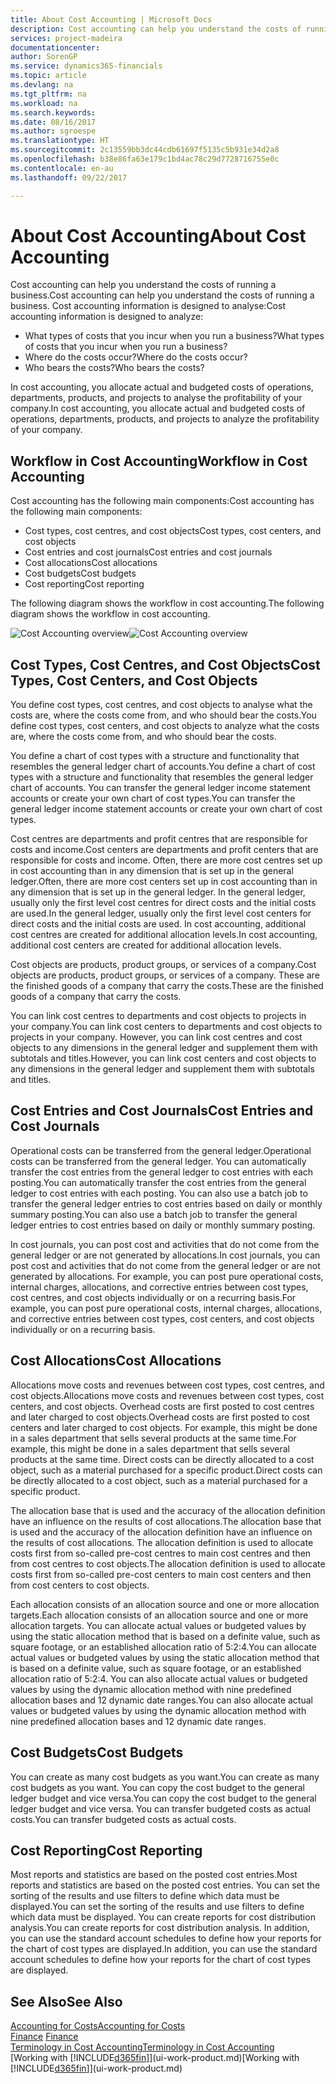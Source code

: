 ```yaml
---
title: About Cost Accounting | Microsoft Docs
description: Cost accounting can help you understand the costs of running a business.
services: project-madeira
documentationcenter: 
author: SorenGP
ms.service: dynamics365-financials
ms.topic: article
ms.devlang: na
ms.tgt_pltfrm: na
ms.workload: na
ms.search.keywords: 
ms.date: 08/16/2017
ms.author: sgroespe
ms.translationtype: HT
ms.sourcegitcommit: 2c13559bb3dc44cdb61697f5135c5b931e34d2a8
ms.openlocfilehash: b38e86fa63e179c1bd4ac78c29d7728716755e0c
ms.contentlocale: en-au
ms.lasthandoff: 09/22/2017

---
```

# <a name="about-cost-accounting"></a><span data-ttu-id="bb748-103">About Cost Accounting</span><span class="sxs-lookup"><span data-stu-id="bb748-103">About Cost Accounting</span></span>
<span data-ttu-id="bb748-104">Cost accounting can help you understand the costs of running a business.</span><span class="sxs-lookup"><span data-stu-id="bb748-104">Cost accounting can help you understand the costs of running a business.</span></span> <span data-ttu-id="bb748-105">Cost accounting information is designed to analyse:</span><span class="sxs-lookup"><span data-stu-id="bb748-105">Cost accounting information is designed to analyze:</span></span>  

-   <span data-ttu-id="bb748-106">What types of costs that you incur when you run a business?</span><span class="sxs-lookup"><span data-stu-id="bb748-106">What types of costs that you incur when you run a business?</span></span>  
-   <span data-ttu-id="bb748-107">Where do the costs occur?</span><span class="sxs-lookup"><span data-stu-id="bb748-107">Where do the costs occur?</span></span>  
-   <span data-ttu-id="bb748-108">Who bears the costs?</span><span class="sxs-lookup"><span data-stu-id="bb748-108">Who bears the costs?</span></span>  

<span data-ttu-id="bb748-109">In cost accounting, you allocate actual and budgeted costs of operations, departments, products, and projects to analyse the profitability of your company.</span><span class="sxs-lookup"><span data-stu-id="bb748-109">In cost accounting, you allocate actual and budgeted costs of operations, departments, products, and projects to analyze the profitability of your company.</span></span>  

## <a name="workflow-in-cost-accounting"></a><span data-ttu-id="bb748-110">Workflow in Cost Accounting</span><span class="sxs-lookup"><span data-stu-id="bb748-110">Workflow in Cost Accounting</span></span>  
<span data-ttu-id="bb748-111">Cost accounting has the following main components:</span><span class="sxs-lookup"><span data-stu-id="bb748-111">Cost accounting has the following main components:</span></span>  

-   <span data-ttu-id="bb748-112">Cost types, cost centres, and cost objects</span><span class="sxs-lookup"><span data-stu-id="bb748-112">Cost types, cost centers, and cost objects</span></span>  
-   <span data-ttu-id="bb748-113">Cost entries and cost journals</span><span class="sxs-lookup"><span data-stu-id="bb748-113">Cost entries and cost journals</span></span>  
-   <span data-ttu-id="bb748-114">Cost allocations</span><span class="sxs-lookup"><span data-stu-id="bb748-114">Cost allocations</span></span>  
-   <span data-ttu-id="bb748-115">Cost budgets</span><span class="sxs-lookup"><span data-stu-id="bb748-115">Cost budgets</span></span>
-   <span data-ttu-id="bb748-116">Cost reporting</span><span class="sxs-lookup"><span data-stu-id="bb748-116">Cost reporting</span></span>  

<span data-ttu-id="bb748-117">The following diagram shows the workflow in cost accounting.</span><span class="sxs-lookup"><span data-stu-id="bb748-117">The following diagram shows the workflow in cost accounting.</span></span>  

<span data-ttu-id="bb748-118">![Cost Accounting overview](media/costaccountingoverview.png "CostAccountingOverview")</span><span class="sxs-lookup"><span data-stu-id="bb748-118">![Cost Accounting overview](media/costaccountingoverview.png "CostAccountingOverview")</span></span>  

## <a name="cost-types-cost-centers-and-cost-objects"></a><span data-ttu-id="bb748-119">Cost Types, Cost Centres, and Cost Objects</span><span class="sxs-lookup"><span data-stu-id="bb748-119">Cost Types, Cost Centers, and Cost Objects</span></span>  
<span data-ttu-id="bb748-120">You define cost types, cost centres, and cost objects to analyse what the costs are, where the costs come from, and who should bear the costs.</span><span class="sxs-lookup"><span data-stu-id="bb748-120">You define cost types, cost centers, and cost objects to analyze what the costs are, where the costs come from, and who should bear the costs.</span></span>  

<span data-ttu-id="bb748-121">You define a chart of cost types with a structure and functionality that resembles the general ledger chart of accounts.</span><span class="sxs-lookup"><span data-stu-id="bb748-121">You define a chart of cost types with a structure and functionality that resembles the general ledger chart of accounts.</span></span> <span data-ttu-id="bb748-122">You can transfer the general ledger income statement accounts or create your own chart of cost types.</span><span class="sxs-lookup"><span data-stu-id="bb748-122">You can transfer the general ledger income statement accounts or create your own chart of cost types.</span></span>  

<span data-ttu-id="bb748-123">Cost centres are departments and profit centres that are responsible for costs and income.</span><span class="sxs-lookup"><span data-stu-id="bb748-123">Cost centers are departments and profit centers that are responsible for costs and income.</span></span> <span data-ttu-id="bb748-124">Often, there are more cost centres set up in cost accounting than in any dimension that is set up in the general ledger.</span><span class="sxs-lookup"><span data-stu-id="bb748-124">Often, there are more cost centers set up in cost accounting than in any dimension that is set up in the general ledger.</span></span> <span data-ttu-id="bb748-125">In the general ledger, usually only the first level cost centres for direct costs and the initial costs are used.</span><span class="sxs-lookup"><span data-stu-id="bb748-125">In the general ledger, usually only the first level cost centers for direct costs and the initial costs are used.</span></span> <span data-ttu-id="bb748-126">In cost accounting, additional cost centres are created for additional allocation levels.</span><span class="sxs-lookup"><span data-stu-id="bb748-126">In cost accounting, additional cost centers are created for additional allocation levels.</span></span>  

<span data-ttu-id="bb748-127">Cost objects are products, product groups, or services of a company.</span><span class="sxs-lookup"><span data-stu-id="bb748-127">Cost objects are products, product groups, or services of a company.</span></span> <span data-ttu-id="bb748-128">These are the finished goods of a company that carry the costs.</span><span class="sxs-lookup"><span data-stu-id="bb748-128">These are the finished goods of a company that carry the costs.</span></span>  

<span data-ttu-id="bb748-129">You can link cost centres to departments and cost objects to projects in your company.</span><span class="sxs-lookup"><span data-stu-id="bb748-129">You can link cost centers to departments and cost objects to projects in your company.</span></span> <span data-ttu-id="bb748-130">However, you can link cost centres and cost objects to any dimensions in the general ledger and supplement them with subtotals and titles.</span><span class="sxs-lookup"><span data-stu-id="bb748-130">However, you can link cost centers and cost objects to any dimensions in the general ledger and supplement them with subtotals and titles.</span></span>  

## <a name="cost-entries-and-cost-journals"></a><span data-ttu-id="bb748-131">Cost Entries and Cost Journals</span><span class="sxs-lookup"><span data-stu-id="bb748-131">Cost Entries and Cost Journals</span></span>  
<span data-ttu-id="bb748-132">Operational costs can be transferred from the general ledger.</span><span class="sxs-lookup"><span data-stu-id="bb748-132">Operational costs can be transferred from the general ledger.</span></span> <span data-ttu-id="bb748-133">You can automatically transfer the cost entries from the general ledger to cost entries with each posting.</span><span class="sxs-lookup"><span data-stu-id="bb748-133">You can automatically transfer the cost entries from the general ledger to cost entries with each posting.</span></span> <span data-ttu-id="bb748-134">You can also use a batch job to transfer the general ledger entries to cost entries based on daily or monthly summary posting.</span><span class="sxs-lookup"><span data-stu-id="bb748-134">You can also use a batch job to transfer the general ledger entries to cost entries based on daily or monthly summary posting.</span></span>  

<span data-ttu-id="bb748-135">In cost journals, you can post cost and activities that do not come from the general ledger or are not generated by allocations.</span><span class="sxs-lookup"><span data-stu-id="bb748-135">In cost journals, you can post cost and activities that do not come from the general ledger or are not generated by allocations.</span></span> <span data-ttu-id="bb748-136">For example, you can post pure operational costs, internal charges, allocations, and corrective entries between cost types, cost centres, and cost objects individually or on a recurring basis.</span><span class="sxs-lookup"><span data-stu-id="bb748-136">For example, you can post pure operational costs, internal charges, allocations, and corrective entries between cost types, cost centers, and cost objects individually or on a recurring basis.</span></span>  

## <a name="cost-allocations"></a><span data-ttu-id="bb748-137">Cost Allocations</span><span class="sxs-lookup"><span data-stu-id="bb748-137">Cost Allocations</span></span>  
<span data-ttu-id="bb748-138">Allocations move costs and revenues between cost types, cost centres, and cost objects.</span><span class="sxs-lookup"><span data-stu-id="bb748-138">Allocations move costs and revenues between cost types, cost centers, and cost objects.</span></span> <span data-ttu-id="bb748-139">Overhead costs are first posted to cost centres and later charged to cost objects.</span><span class="sxs-lookup"><span data-stu-id="bb748-139">Overhead costs are first posted to cost centers and later charged to cost objects.</span></span> <span data-ttu-id="bb748-140">For example, this might be done in a sales department that sells several products at the same time.</span><span class="sxs-lookup"><span data-stu-id="bb748-140">For example, this might be done in a sales department that sells several products at the same time.</span></span> <span data-ttu-id="bb748-141">Direct costs can be directly allocated to a cost object, such as a material purchased for a specific product.</span><span class="sxs-lookup"><span data-stu-id="bb748-141">Direct costs can be directly allocated to a cost object, such as a material purchased for a specific product.</span></span>  

<span data-ttu-id="bb748-142">The allocation base that is used and the accuracy of the allocation definition have an influence on the results of cost allocations.</span><span class="sxs-lookup"><span data-stu-id="bb748-142">The allocation base that is used and the accuracy of the allocation definition have an influence on the results of cost allocations.</span></span> <span data-ttu-id="bb748-143">The allocation definition is used to allocate costs first from so-called pre-cost centres to main cost centres and then from cost centres to cost objects.</span><span class="sxs-lookup"><span data-stu-id="bb748-143">The allocation definition is used to allocate costs first from so-called pre-cost centers to main cost centers and then from cost centers to cost objects.</span></span>  

<span data-ttu-id="bb748-144">Each allocation consists of an allocation source and one or more allocation targets.</span><span class="sxs-lookup"><span data-stu-id="bb748-144">Each allocation consists of an allocation source and one or more allocation targets.</span></span> <span data-ttu-id="bb748-145">You can allocate actual values or budgeted values by using the static allocation method that is based on a definite value, such as square footage, or an established allocation ratio of 5:2:4.</span><span class="sxs-lookup"><span data-stu-id="bb748-145">You can allocate actual values or budgeted values by using the static allocation method that is based on a definite value, such as square footage, or an established allocation ratio of 5:2:4.</span></span> <span data-ttu-id="bb748-146">You can also allocate actual values or budgeted values by using the dynamic allocation method with nine predefined allocation bases and 12 dynamic date ranges.</span><span class="sxs-lookup"><span data-stu-id="bb748-146">You can also allocate actual values or budgeted values by using the dynamic allocation method with nine predefined allocation bases and 12 dynamic date ranges.</span></span>  

## <a name="cost-budgets"></a><span data-ttu-id="bb748-147">Cost Budgets</span><span class="sxs-lookup"><span data-stu-id="bb748-147">Cost Budgets</span></span>  
<span data-ttu-id="bb748-148">You can create as many cost budgets as you want.</span><span class="sxs-lookup"><span data-stu-id="bb748-148">You can create as many cost budgets as you want.</span></span> <span data-ttu-id="bb748-149">You can copy the cost budget to the general ledger budget and vice versa.</span><span class="sxs-lookup"><span data-stu-id="bb748-149">You can copy the cost budget to the general ledger budget and vice versa.</span></span> <span data-ttu-id="bb748-150">You can transfer budgeted costs as actual costs.</span><span class="sxs-lookup"><span data-stu-id="bb748-150">You can transfer budgeted costs as actual costs.</span></span>  

## <a name="cost-reporting"></a><span data-ttu-id="bb748-151">Cost Reporting</span><span class="sxs-lookup"><span data-stu-id="bb748-151">Cost Reporting</span></span>  
<span data-ttu-id="bb748-152">Most reports and statistics are based on the posted cost entries.</span><span class="sxs-lookup"><span data-stu-id="bb748-152">Most reports and statistics are based on the posted cost entries.</span></span> <span data-ttu-id="bb748-153">You can set the sorting of the results and use filters to define which data must be displayed.</span><span class="sxs-lookup"><span data-stu-id="bb748-153">You can set the sorting of the results and use filters to define which data must be displayed.</span></span> <span data-ttu-id="bb748-154">You can create reports for cost distribution analysis.</span><span class="sxs-lookup"><span data-stu-id="bb748-154">You can create reports for cost distribution analysis.</span></span> <span data-ttu-id="bb748-155">In addition, you can use the standard account schedules to define how your reports for the chart of cost types are displayed.</span><span class="sxs-lookup"><span data-stu-id="bb748-155">In addition, you can use the standard account schedules to define how your reports for the chart of cost types are displayed.</span></span>  

## <a name="see-also"></a><span data-ttu-id="bb748-156">See Also</span><span class="sxs-lookup"><span data-stu-id="bb748-156">See Also</span></span>  
 [<span data-ttu-id="bb748-157">Accounting for Costs</span><span class="sxs-lookup"><span data-stu-id="bb748-157">Accounting for Costs</span></span>](finance-manage-cost-accounting.md)  
 <span data-ttu-id="bb748-158">[Finance](finance.md) </span><span class="sxs-lookup"><span data-stu-id="bb748-158">[Finance](finance.md) </span></span>  
 [<span data-ttu-id="bb748-159">Terminology in Cost Accounting</span><span class="sxs-lookup"><span data-stu-id="bb748-159">Terminology in Cost Accounting</span></span>](finance-terminology-in-cost-accounting.md)  
 <span data-ttu-id="bb748-160">[Working with [!INCLUDE[d365fin](includes/d365fin_md.md)]](ui-work-product.md)</span><span class="sxs-lookup"><span data-stu-id="bb748-160">[Working with [!INCLUDE[d365fin](includes/d365fin_md.md)]](ui-work-product.md)</span></span>

